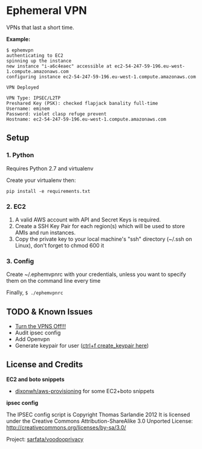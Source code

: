 Ephemeral VPN
============

VPNs that last a short time.

**Example:**

    $ ephemvpn
    authenticating to EC2
    spinning up the instance
    new instance "i-a6c4eaec" accessible at ec2-54-247-59-196.eu-west-1.compute.amazonaws.com
    configuring instance ec2-54-247-59-196.eu-west-1.compute.amazonaws.com

    VPN Deployed

    VPN Type: IPSEC/L2TP
    Preshared Key (PSK): checked flapjack banality full-time
    Username: eminem
    Password: violet clasp refuge prevent
    Hostname: ec2-54-247-59-196.eu-west-1.compute.amazonaws.com


## Setup

### 1. Python

Requires Python 2.7 and virtualenv

Create your virtualenv then:

    pip install -e requirements.txt

### 2. EC2

1. A valid AWS account with API and Secret Keys is required.
2. Create a SSH Key Pair for each region(s) which will be used to store AMIs and run instances.
3. Copy the private key to your local machine's "ssh" directory (~/.ssh on Linux), don't forget to chmod 600 it

### 3. Config

Create ~/.ephemvpnrc with your credentials, unless you want to specify them on
the command line every time

Finally, `$ ./ephemvpnrc`

## TODO & Known Issues

* [ Turn the VPNS Off!!! ](http://stackoverflow.com/questions/10541363/self-terminating-aws-ec2-instance)
* Audit ipsec config
* Add Openvpn
* Generate keypair for user ([ctrl+f create_keypair here](http://boto.s3.amazonaws.com/ref/ec2.html))

## License and Credits

**EC2 and boto snippets**

* [dixonwh/aws-provisioning](https://github.com/dixonwh/aws-provisioning) for some EC2+boto snippets

**ipsec config**

The IPSEC config script is Copyright Thomas Sarlandie 2012 It is licensed under
the Creative Commons Attribution-ShareAlike 3.0 Unported License:
http://creativecommons.org/licenses/by-sa/3.0/

Project: [sarfata/voodooprivacy](https://github.com/sarfata/voodooprivacy)


